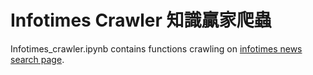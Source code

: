 # Infotimes Crawler 知識贏家爬蟲
Infotimes_crawler.ipynb contains functions crawling on [infotimes news search page](http://kmw.chinatimes.com/News/NewsSearch.aspx?searchkind=s).

